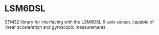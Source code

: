 # LSM6DSL
STM32 library for interfacing with the LSM6DSL 6-axis sensor, capable of linear acceleration and gyroscopic measurements
